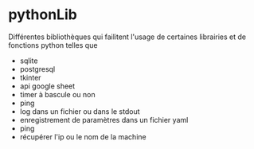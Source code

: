 # pythonLib

Différentes bibliothèques qui failitent l'usage de certaines librairies et de fonctions python telles que
- sqlite
- postgresql
- tkinter
- api google sheet
- timer à bascule ou non
- ping
- log dans un fichier ou dans le stdout
- enregistrement de paramètres dans un fichier yaml
- ping
- récupérer l'ip ou le nom de la machine
